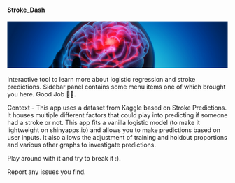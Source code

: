 #### Stroke_Dash
![](https://github.com/AlexanderHolmes0/Stroke_Dash/blob/main/dataset-cover.jpg)


Interactive tool to learn more about logistic regression and stroke predictions. Sidebar panel contains some menu items one of which brought you here. Good Job 🙌🏻. 

Context - This app uses a dataset from Kaggle based on Stroke Predictions. It houses multiple different factors that could play into predicting if someone had a stroke or not. 
This app fits a vanilla logistic model (to make it lightweight on shinyapps.io) and allows you to make predictions based on user inputs. It also allows the adjustment of 
training and holdout proportions and various other graphs to investigate predictions.
 
Play around with it and try to break it :).

Report any issues you find. 


